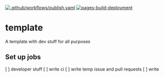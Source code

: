 [![.github/workflows/publish.yaml](https://github.com/la-fourier/template-wrk/actions/workflows/publish.yaml/badge.svg?branch=main)](https://github.com/la-fourier/template-wrk/actions/workflows/publish.yaml)
[![pages-build-deployment](https://github.com/la-fourier/template-wrk/actions/workflows/pages/pages-build-deployment/badge.svg)](https://github.com/la-fourier/template-wek/actions/workflows/pages/pages-build-deployment)

# template
A template with dev stuff for all purposes

## Set up jobs

  [ ] developer stuff
    [ ] write ci
    [ ] write temp issue and pull requests
    [ ] write
